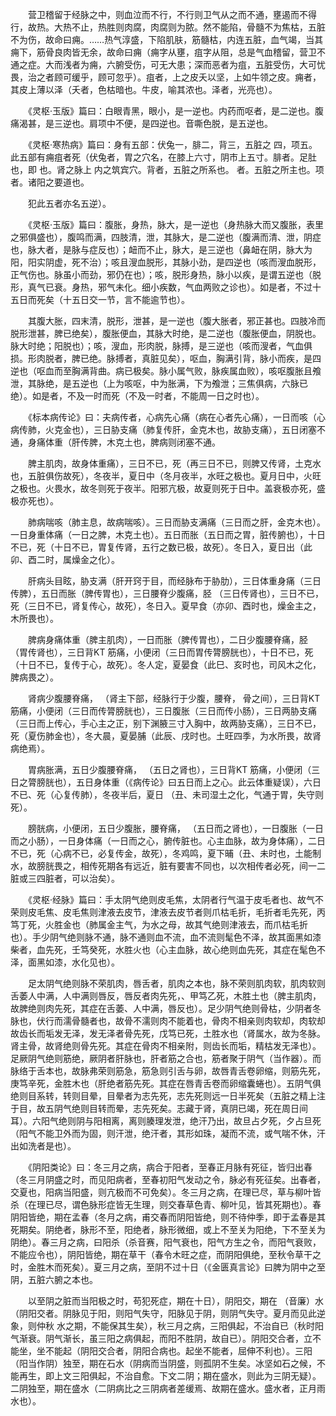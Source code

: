 <!-- { "loadSidebar": true } -->
　　营卫稽留于经脉之中，则血泣而不行，不行则卫气从之而不通，壅遏而不得行，故热。大热不止，热胜则肉腐，肉腐则为脓。然不能陷，骨髓不为焦枯，五脏不为伤，故命曰痈。……热气淳盛，下陷肌肤，筋髓枯，内连五脏，血气竭，当其痈下，筋骨良肉皆无余，故命曰痈（痈字从壅，疽字从阻，总是气血稽留，营卫不通之症。大而浅者为痈，六腑受伤，可无大患；深而恶者为疽，五脏受伤，大可忧畏，治之者顾可缓乎，顾可忽乎）。疽者，上之皮夭以坚，上如牛领之皮。痈者，其皮上薄以泽（夭者，色枯暗也。牛皮，喻其浓也。泽者，光亮也）。

　　《灵枢·玉版》篇曰：白眼青黑，眼小，是一逆也。内药而呕者，是二逆也。腹痛渴甚，是三逆也。肩项中不便，是四逆也。音嘶色脱，是五逆也。

　　《灵枢·寒热病》篇曰：身有五部：伏兔一，腓二，背三，五脏之 四，项五。此五部有痈疽者死（伏兔者，胃之穴名，在膝上六寸，阴市上五寸。腓者。足肚也，即 也。肾之脉上 内之筑宾穴。背者，五脏之所系也。 者。五脏之所主也。项者。诸阳之要道也。

　　犯此五者亦名五逆）。

　　《灵枢·玉版》篇曰：腹胀，身热，脉大，是一逆也（身热脉大而又腹胀，表里之邪俱盛也），腹鸣而满，四肢清，泄，其脉大，是二逆也（腹满而清、泄，阴症也，脉大者，是脉与症反也）；衄而不止，脉大，是三逆也（鼻衄在阴，脉大为阳，阳实阴虚，死不治）；咳且溲血脱形，其脉小劲，是四逆也（咳而溲血脱形，正气伤也。脉虽小而劲，邪仍在也）；咳，脱形身热，脉小以疾，是谓五逆也（脱形，真气已衰。身热，邪气未化。细小疾数，气血两败之诊也）。如是者，不过十五日而死矣（十五日交一节，言不能逾节也）。

　　其腹大胀，四末清，脱形，泄甚，是一逆也（腹大胀者，邪正甚也。四肢冷而脱形泄甚，脾已绝矣），腹胀便血，其脉大时绝，是二逆也（腹胀便血，阴脱也。脉大时绝；阳脱也）；咳，溲血，形肉脱，脉搏，是三逆也（咳而溲者，气血俱损。形肉脱者，脾已绝。脉搏者，真脏见矣），呕血，胸满引背，脉小而疾，是四逆也（呕血而至胸满背曲。病已极矣。脉小属气败，脉疾属血败），咳呕腹胀且飧泄，其脉绝，是五逆也（上为咳呕，中为胀满，下为飧泄；三焦俱病，六脉已绝）。如是者，不及一时而死（不及一时者，不能周一日之时也）。

　　《标本病传论》曰：夫病传者，心病先心痛（病在心者先心痛），一日而咳（心病传肺，火克金也），三日胁支痛（肺复传肝，金克木也，故胁支痛），五日闭塞不通，身痛体重（肝传脾，木克土也，脾病则闭塞不通。

　　脾主肌肉，故身体重痛），三日不已，死（再三日不已，则脾又传肾，土克水也，五脏俱伤故死），冬夜半，夏日中（冬月夜半，水旺之极也。夏月日中，火旺之极也。火畏水，故冬则死于夜半。阳邪亢极，故夏则死于日中。盖衰极亦死，盛极亦死也）。

　　肺病喘咳（肺主息，故病喘咳）。三日而胁支满痛（三日而之肝，金克木也）。一日身重体痛（一日之脾，木克土也）。五日而胀（五日而之胃，脏传腑也），十日不已，死（十日不已，胃复传肾，五行之数已极，故死）。冬日入，夏日出（此卯、酉二时，属燥金之化）。

　　肝病头目眩，胁支满（肝开窍于目，而经脉布于胁肋），三日体重身痛（三日传脾），五日而胀（脾传胃也），三日腰脊少腹痛，胫 （三日传肾也），三日不已，死（三日不已，肾复传心，故死），冬日入。夏早食（亦卯、酉时也，燥金主之，木所畏也）。

　　脾病身痛体重（脾主肌肉），一日而胀（脾传胃也），二日少腹腰脊痛，胫 （胃传肾也），三日背KT 筋痛，小便闭（三日而胃传膂膀胱也），十日不已，死（十日不已，复传于心，故死）。冬人定，夏晏食（此巳、亥时也，司风木之化，脾病畏之）。

　　肾病少腹腰脊痛， （肾主下部，经脉行于少腹，腰脊， 骨之间），三日背KT 筋痛，小便闭（三日而传膂膀胱也），三日腹胀（三日而传小肠），三日两胁支痛（三日而上传心，手心主之正，别下渊腋三寸入胸中，故两胁支痛），三日不已，死（夏伤肺金也），冬大晨，夏晏脯（此辰、戌时也。土旺四季，为水所畏，故肾病绝焉）。

　　胃病胀满，五日少腹腰脊痛， （五日之肾也），三日背KT 筋痛，小便闭（三日之膂膀胱也），五日身体重（《病传论》曰五日而上之心。此云体重疑误），六日不已、死（心复传肺），冬夜半后，夏日 （丑、未司湿土之化，气通于胃，失守则死）。

　　膀胱病，小便闭，五日少腹胀，腰脊痛， （五日而之肾也），一日腹胀（一日而之小肠），一日身体痛（一日而之心，腑传脏也。心主血脉，故为身体痛），二日不已，死（心病不已，必复传金，故死），冬鸡鸣，夏下晡（丑、未时也，土能制水，故膀胱畏之，相传死期各有远近，脏有要害不同也，以次相传者必死，间一二脏或三四脏者，可以治矣）。

　　《灵枢·经脉》篇曰：手太阴气绝则皮毛焦，太阴者行气温于皮毛者也、故气不荣则皮毛焦、皮毛焦则津液去皮节，津液去皮节者则爪枯毛折，毛折者毛先死，丙笃丁死，火胜金也（肺属金主气，为水之母，故其气绝则津液去，而爪枯毛折也）。手少阴气绝则脉不通，脉不通则血不流，血不流则髦色不泽，故其面黑如漆柴者，血先死，壬笃癸死，水胜火也（心主血脉，故心绝则血先死，其症在髦色不泽，面黑如漆，水化见也）。

　　足太阴气绝则脉不荣肌肉，唇舌者，肌肉之本也，脉不荣则肌肉软，肌肉软则舌萎人中满，人中满则唇反，唇反者肉先死，、甲笃乙死，木胜土也（脾主肌肉，故脾绝则肉先死，其症在舌萎、人中满，唇反也）。足少阴气绝则骨枯，少阴者冬脉也，伏行而濡骨髓者也，故骨不濡则肉不能着也，骨肉不相亲则肉软却，肉软却故齿长而垢发无泽，发无泽者骨先死，戊笃已死，土胜水也（肾属水，故为冬脉。肾主骨，故肾绝则骨先死。其症在骨肉不相亲附，则齿长而垢，精枯发无泽也）。足厥阴气绝则筋绝，厥阴者肝脉也，肝者筋之合也，筋者聚于阴气（当作器）。而脉络于舌本也，故脉弗荣则筋急，筋急则引舌与卵，故唇青舌卷卵缩，则筋先死，庚笃辛死，金胜木也（肝绝者筋先死。其症在唇青舌卷而卵缩囊蜷也）。五阴气俱绝则目系转，转则目晕，目晕者为志先死，志先死则远一日半死矣（五脏之精上注于目，故五阴气绝则目转而晕，志先死矣。志藏于肾，真阴已竭，死在周日间耳）。六阳气绝则阴与阳相离，离则腠理发泄，绝汗乃出，故旦占夕死，夕占旦死（阳气不能卫外而为固，则汗泄，绝汗者，其形如珠，凝而不流，或气喘不休，汗出如洗者是也）。

　　《阴阳类论》曰：冬三月之病，病合于阳者，至春正月脉有死征，皆归出春（冬三月阴盛之时，而见阳病者，至春初阳气发动之令，脉必有死征矣。出春者，交夏也，阳病当阳盛，则亢极而不可免矣）。冬三月之病，在理已尽，草与柳叶皆杀（在理已尽，谓色脉形症皆无生理，则交春草色青、柳叶见，皆其死期也）。春阴阳皆绝，期在孟春（冬月之病，甫交春而阴阳皆绝，则不待仲季，即于孟春是其死期矣。阴绝者，脉形不至，阳绝者，脉形微细，或上不至关为阳绝，下不至关为阴绝）。春三月之病，曰阳杀（杀音赛，阳气衰也，阳气方生之令，而阳气衰败，不能应令也），阴阳皆绝，期在草干（春令木旺之症，而阴阳俱绝，至秋令草干之时，金胜木而死矣）。夏三月之病，至阴不过十日（《金匮真言论》曰脾为阴中之至阴，五脏六腑之本也。

　　以至阴之脏而当阳极之时，苟犯死症，期在十日），阴阳交，期在 （音廉）水（阴阳交者。阴脉见于阳，则阳气失守，阳脉见于阴，则阴气失守。夏月而见此逆象，则仲秋 水之期，不能保其生矣），秋三月之病，三阳俱起，不治自已（秋时阳气渐衰。阴气渐长，虽三阳之病俱起，而阳不胜阴，故自已）。阴阳交合者，立不能坐，坐不能起（阴阳交合者，阴阳合病也。起坐不能者，屈伸不利也）。三阳（阳当作阴）独至，期在石水（阴病而当阴盛，则孤阴不生矣。冰坚如石之候，不能再生，即上文三阳俱起，不治自愈。下文二阴；期在盛水，则此为三阴无疑）。二阴独至，期在盛水（二阴病比之三阴病者差缓焉、故期在盛水。盛水者，正月雨水也）。

